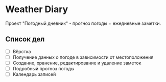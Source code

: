 # Weather Diary
Проект "Погодный дневник" - прогноз погоды + ежедневные заметки.

## Список дел
- [ ] Вёрстка
- [ ] Получение данных о погоде в зависимости от местоположения
- [ ] Создание, хранение, редактирование и удаление заметок
- [ ] Подробный прогноз погоды
- [ ] Календарь записей 

